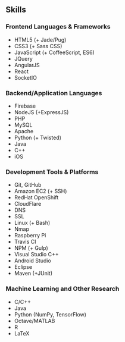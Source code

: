 ## Skills

<!--Organize by category in some tabular way-->
<!--On hover over project photosquares, light up the skills demonstrated-->

### Frontend Languages & Frameworks
- HTML5 (+ Jade/Pug)
- CSS3 (+ Sass CSS)
- JavaScript (+ CoffeeScript, ES6)
- JQuery
- AngularJS
- React
- SocketIO

### Backend/Application Languages
- Firebase
- NodeJS (+ExpressJS)
- PHP
- MySQL
- Apache
- Python (+ Twisted)
- Java
- C++
- iOS

### Development Tools & Platforms
- Git, GitHub
- Amazon EC2 (+ SSH)
- RedHat OpenShift
- CloudFlare
- DNS
- SSL
- Linux (+ Bash)
- Nmap
- Raspberry Pi
- Travis CI
- NPM (+ Gulp)
- Visual Studio C++
- Android Studio
- Eclipse
- Maven (+JUnit)

### Machine Learning and Other Research
- C/C++
- Java
- Python (NumPy, TensorFlow)
- Octave/MATLAB
- R
- LaTeX
